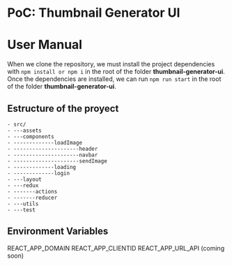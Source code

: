 # PoC: Thumbnail Generator UI

# User Manual

When we clone the repository, we must install the project dependencies with `npm install or npm i` in the root of the folder **thumbnail-generator-ui**.
Once the dependencies are installed, we can run `npm run start` in the root of the folder **thumbnail-generator-ui**.

## Estructure of the proyect

    - src/
    - ---assets
    - ---components
    - -------------loadImage
    - ---------------------header
    - ---------------------navbar
    - ---------------------sendImage
    - -------------loading
    - -------------login
    - ---layout
    - ---redux
    - -------actions
    - -------reducer
    - ---utils
    - ---test

## Environment Variables

REACT_APP_DOMAIN
REACT_APP_CLIENTID
REACT_APP_URL_API (coming soon)
